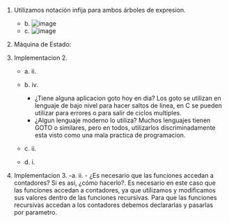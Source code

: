 1. Utilizamos notación infija para ambos árboles de expresion.
	- b. 
				![image](https://user-images.githubusercontent.com/82005945/125212785-0dcd8580-e286-11eb-98e9-8f2d3f7706f2.png)
	- c. 
				![image](https://user-images.githubusercontent.com/82005945/125212800-2d64ae00-e286-11eb-99ab-6afb62bc17eb.png)

2. Máquina de Estado:
3. Implementacion 2.
	- a. ii.

	- b. iv.
		- ¿Tiene alguna aplicacion goto hoy en dia?
			Los goto se utilizan en lenguaje de bajo nivel para hacer saltos de linea, en C se pueden utilizar para errores o para salir de ciclos multiples. 
		- ¿Algun lenguaje moderno lo utiliza?
			Muchos lenguajes tienen GOTO o similares, pero en todos, utilizarlos discriminadamente esta visto como una mala practica de programacion.
	- c. ii.
	- d. i.

5. Implementacion 3.
	-a. ii.
		- ¿Es necesario que las funciones accedan a contadores? Si es así, ¿cómo hacerlo?.
			Es necesario en este caso que las funciones accedan a contadores, ya que utilizamos y modificamos sus valores dentro de las funciones recursivas. Para
			que las funciones recursivas accedan a los contadores debemos declararlas y pasarlas por parametro.
	
